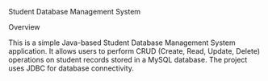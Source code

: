 Student Database Management System

Overview

This is a simple Java-based Student Database Management System application. It allows users to perform CRUD (Create, Read, Update, Delete) operations on student records stored in a MySQL database. The project uses JDBC for database connectivity.
